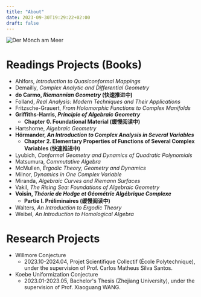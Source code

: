 ```yaml
---
title: "About"
date: 2023-09-30T19:29:22+02:00
draft: false
---
```


![](/Der_Mönch_am_Meer.jpeg "Der Mönch am Meer")

# Readings Projects (Books)

- Ahlfors, *Introduction to Quasiconformal Mappings*
- Demailly, *Complex Analytic and Differential Geometry*
- **do Carmo, *Riemannian Geometry* (快速推进中)**
- Folland, *Real Analysis: Modern Techniques and Their Applications*
- Fritzsche-Grauert, *From Holomorphic Functions to Complex Manifolds*
- **Griffiths-Harris, *Principle of Algebraic Geometry***
  - **Chapter 0. Foundational Material (缓慢阅读中)**
- Hartshorne, *Algebraic Geometry*
- **Hörmander, *An Introduction to Complex Analysis in Several Variables***
  - **Chapter 2. Elementary Properties of Functions of Several Complex Variables (快速推进中)**
- Lyubich, *Conformal Geometry and Dynamics of Quadratic Polynomials*
- Matsumura, *Commutative Algebra*
- McMullen, *Ergodic Theory, Geometry and Dynamics*
- Milnor, *Dynamics in One Complex Variable*
- Miranda, *Algebraic Curves and Riemann Surfaces*
- Vakil, *The Rising Sea: Foundations of Algebraic Geometry*
- **Voisin, *Théorie de Hodge et Géométrie Algébrique Complexe***
  - **Partie I. Préliminaires (缓慢阅读中)**
- Walters, *An Introduction to Ergodic Theory*
- Weibel, *An Introduction to Homological Algebra*

# Research Projects
- Willmore Conjecture
  - 2023.10-2024.04, Projet Scientifique Collectif (École Polytechnique), under the supervision of Prof. Carlos Matheus Silva Santos.
- Koebe Uniformization Conjecture
  - 2023.01-2023.05, Bachelor's Thesis (Zhejiang University), under the supervision of Prof. Xiaoguang WANG.



<!--
	访客地图
-->
<!--
	<script type="text/javascript" src="//rf.revolvermaps.com/0/0/6.js?i=5vyw27lsbmt&amp;m=7&amp;c=e63100&amp;cr1=ffffff&amp;f=arial&amp;l=0&amp;bv=90&amp;lx=-420&amp;ly=420&amp;hi=20&amp;he=7&amp;hc=a8ddff&amp;rs=80" async="async"></script>
-->